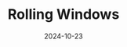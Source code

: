 ---
layout: review
pull_request:  "https://github.com/DHCodeReview/rollingwindows/pull/1"
title:   Rolling Windows
submitters: ["Scott Kleinman (California State University, Northridge)"]
reviewers: ["Cole Crawford (Harvard University)", "Ryan Muther (Harvard University)"]
facilitator: Julia Damerow (Arizona State University)
date: 2024-10-23
year: 2024
---